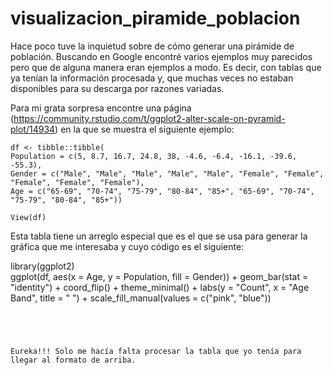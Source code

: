 # visualizacion_piramide_poblacion
Hace poco tuve la inquietud sobre de cómo generar una pirámide de población. Buscando en Google encontré varios ejemplos muy parecidos pero que de alguna manera eran ejemplos a modo. Es decir, con tablas que ya tenían la información procesada y, que muchas veces no estaban disponibles para su descarga por razones variadas.

Para mi grata sorpresa encontre una página (https://community.rstudio.com/t/ggplot2-alter-scale-on-pyramid-plot/14934) en la que se muestra el siguiente ejemplo:
 ```{r ,echo=T}
df <- tibble::tibble(
 Population = c(5, 8.7, 16.7, 24.8, 38, -4.6, -6.4, -16.1, -39.6, -55.3),
 Gender = c("Male", "Male", "Male", "Male", "Male", "Female", "Female", "Female", "Female", "Female"),
 Age = c("65-69", "70-74", "75-79", "80-84", "85+", "65-69", "70-74", "75-79", "80-84", "85+"))
  
View(df)
```
Esta tabla tiene un arreglo especial que es el que se usa para generar la gráfica que me interesaba y cuyo código es el siguiente:

library(ggplot2)  
ggplot(df, aes(x = Age, y = Population, fill = Gender)) +
geom_bar(stat = "identity") +
coord_flip() +
theme_minimal() +
labs(y = "Count", x = "Age Band", title = " ") +
scale_fill_manual(values = c("pink", "blue"))
```
 
 
 

Eureka!!! Solo me hacía falta procesar la tabla que yo tenía para llegar al formato de arriba.
